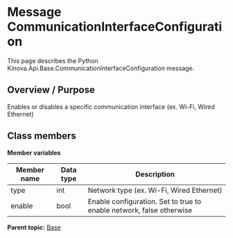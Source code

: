 # Message CommunicationInterfaceConfiguration

This page describes the Python Kinova.Api.Base.CommunicationInterfaceConfiguration message.

## Overview / Purpose

Enables or disables a specific communication interface \(ex. Wi-Fi, Wired Ethernet\)

## Class members

 **Member variables** 

|Member name|Data type|Description|
|-----------|---------|-----------|
|type|int|Network type \(ex. Wi-Fi, Wired Ethernet\)|
|enable|bool|Enable configuration. Set to true to enable network, false otherwise|

**Parent topic:** [Base](../references/summary_Base.md)

